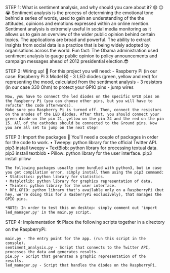 STEP 1: What is sentiment analysis, and why should you care about it? 😄 😐 😭
	Sentiment analysis is the process of determining the emotional tone behind a series of words, used to gain an understanding of the the attitudes, opinions and emotions expressed within an online mention.
	Sentiment analysis is extremely useful in social media monitoring as it allows us to gain an overview of the wider public opinion behind certain topics. The applications are broad and powerful. The ability to extract insights from social data is a practice that is being widely adopted by organisations across the world.
	Fun fact: 
		The Obama administration used sentiment analysis to gauge public opinion to policy announcements and campaign messages ahead of 2012 presidential election.😎

STEP 2: Wiring up! 🔌
	For this project you will need:
    - Raspberry Pi (in our case: Raspberry Pi 3 Model B)
    - 3 LED diodes (green, yellow and red) for representing the mood, calculated from the sentiment analysis
    - 3 resistors (in our case 330 Ohm) to protect your GPIO pins
    - jump wires
 
	Now, you have to connect the led diodes on the specific GPIO pins on the Raspberry Pi (you can choose other pins, but you will have to refactor the code afterwards).
	Make sure you Raspberry Pi is turned off. Then, connect the resistors on the anodes of the LED diodes. After that, you should connect your green diode on the pin 21, yellow on the pin 24 and the red on the pin 15. All of the cathodes should be connected to the Ground pins. Now you are all set to jump on the next step!

STEP 3: Import the packages 🚚
	You'll need a couple of packages in order for the code to work.
	• Tweepy: python library for the official Twitter API.
		pip3 install tweepy
	• TextBlob: python library for processing textual data.
		pip3 install textblob
	• Pillow: python library for the user interface.
		pip3 install pillow

	The following packages usually come bundled with python3, but in case you get compilation error, simply install them using the pip3 command:
	• Statistics: python library for statistics.
	• Matplotlib: python library for graphics representation of data.
	• Tkinter: python library for the user interface.
	• RPi.GPIO: python library that's available only on a RaspberryPi (but hey, we're doing this for a RasberryPi exclusively), that manages the GPIO pins.

	*NOTE: In order to test this on desktop: simply comment out 'import led_manager.py' in the main.py script.

STEP 4: Implementation 🛠
	Place the following scripts together in a directory on the RaspberryPi:

	main.py - The entry point for the app. (run this script in the console).
	sentiment_analysis.py - Script that connects to the Twitter API, processes the data and generates results.
	pie.py - Script that generates a graphic representation of the results.
	led_manager.py - Script that handles the diodes on the RaspberryPi.
